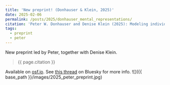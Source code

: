 ```yaml
---
title: 'New preprint! (Donhauser & Klein, 2025)'
date: 2025-02-06
permalink: /posts/2025/donhauser_mental_representations/
citation: 'Peter W. Donhauser and Denise Klein (2025): Modeling individual mental representations underlying similarity judgments.' 
tags:
  - preprint
  - peter
---
```

New preprint led by Peter, together with Denise Klein.
> {{ page.citation }}

Available on [osf.io](https://doi.org/10.31234/osf.io/agpb5_v1).
See [this thread](https://bsky.app/profile/pwdonh.bsky.social/post/3lhjgmahgbc2m) on Bluesky for more info. 
![]({{ base_path }}/images/2025_peter_preprint.jpg)

